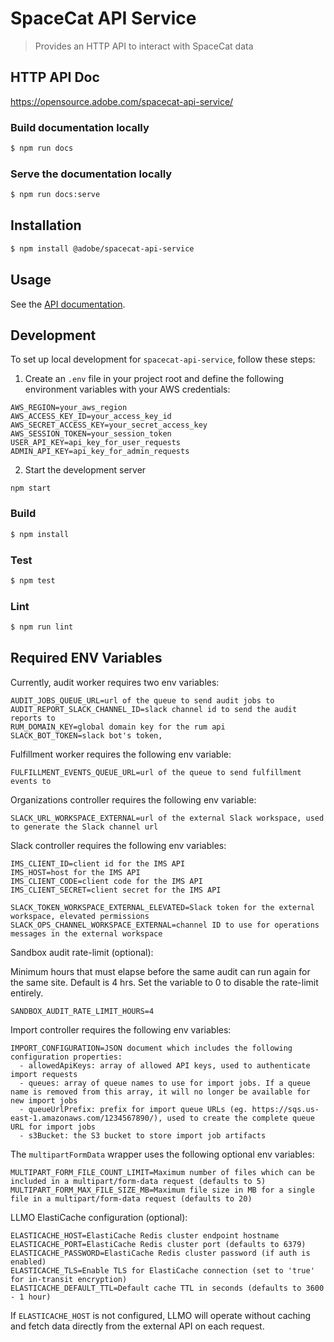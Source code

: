 # SpaceCat API Service

> Provides an HTTP API to interact with SpaceCat data

## HTTP API Doc

https://opensource.adobe.com/spacecat-api-service/

### Build documentation locally

```bash
$ npm run docs
```

### Serve the documentation locally

```bash
$ npm run docs:serve
```

## Installation

```bash
$ npm install @adobe/spacecat-api-service
```

## Usage

See the [API documentation](docs/API.md).

## Development

To set up local development for `spacecat-api-service`, follow these steps:

1. Create an `.env` file in your project root and define the following environment variables with your AWS credentials:

```plaintext
AWS_REGION=your_aws_region
AWS_ACCESS_KEY_ID=your_access_key_id
AWS_SECRET_ACCESS_KEY=your_secret_access_key
AWS_SESSION_TOKEN=your_session_token
USER_API_KEY=api_key_for_user_requests
ADMIN_API_KEY=api_key_for_admin_requests
```

2. Start the development server

```
npm start
```

### Build

```bash
$ npm install
```

### Test

```bash
$ npm test
```

### Lint

```bash
$ npm run lint
```

## Required ENV Variables

Currently, audit worker requires two env variables:

```plaintext
AUDIT_JOBS_QUEUE_URL=url of the queue to send audit jobs to
AUDIT_REPORT_SLACK_CHANNEL_ID=slack channel id to send the audit reports to
RUM_DOMAIN_KEY=global domain key for the rum api
SLACK_BOT_TOKEN=slack bot's token,
```

Fulfillment worker requires the following env variable:

```plaintext
FULFILLMENT_EVENTS_QUEUE_URL=url of the queue to send fulfillment events to
```

Organizations controller requires the following env variable:

```plaintext
SLACK_URL_WORKSPACE_EXTERNAL=url of the external Slack workspace, used to generate the Slack channel url
```

Slack controller requires the following env variables:

```plaintext
IMS_CLIENT_ID=client id for the IMS API
IMS_HOST=host for the IMS API
IMS_CLIENT_CODE=client code for the IMS API
IMS_CLIENT_SECRET=client secret for the IMS API

SLACK_TOKEN_WORKSPACE_EXTERNAL_ELEVATED=Slack token for the external workspace, elevated permissions
SLACK_OPS_CHANNEL_WORKSPACE_EXTERNAL=channel ID to use for operations messages in the external workspace
```

Sandbox audit rate-limit (optional):

Minimum hours that must elapse before the same audit can run again for the same site. 
Default is 4 hrs. Set the variable to 0 to disable the rate-limit
entirely.

```plaintext
SANDBOX_AUDIT_RATE_LIMIT_HOURS=4
```

Import controller requires the following env variables:

```plaintext
IMPORT_CONFIGURATION=JSON document which includes the following configuration properties:
  - allowedApiKeys: array of allowed API keys, used to authenticate import requests
  - queues: array of queue names to use for import jobs. If a queue name is removed from this array, it will no longer be available for new import jobs
  - queueUrlPrefix: prefix for import queue URLs (eg. https://sqs.us-east-1.amazonaws.com/1234567890/), used to create the complete queue URL for import jobs
  - s3Bucket: the S3 bucket to store import job artifacts
```

The `multipartFormData` wrapper uses the following optional env variables:

```plaintext
MULTIPART_FORM_FILE_COUNT_LIMIT=Maximum number of files which can be included in a multipart/form-data request (defaults to 5)
MULTIPART_FORM_MAX_FILE_SIZE_MB=Maximum file size in MB for a single file in a multipart/form-data request (defaults to 20)
```

LLMO ElastiCache configuration (optional):

```plaintext
ELASTICACHE_HOST=ElastiCache Redis cluster endpoint hostname
ELASTICACHE_PORT=ElastiCache Redis cluster port (defaults to 6379)
ELASTICACHE_PASSWORD=ElastiCache Redis cluster password (if auth is enabled)
ELASTICACHE_TLS=Enable TLS for ElastiCache connection (set to 'true' for in-transit encryption)
ELASTICACHE_DEFAULT_TTL=Default cache TTL in seconds (defaults to 3600 - 1 hour)
```

If `ELASTICACHE_HOST` is not configured, LLMO will operate without caching and fetch data directly from the external API on each request.
